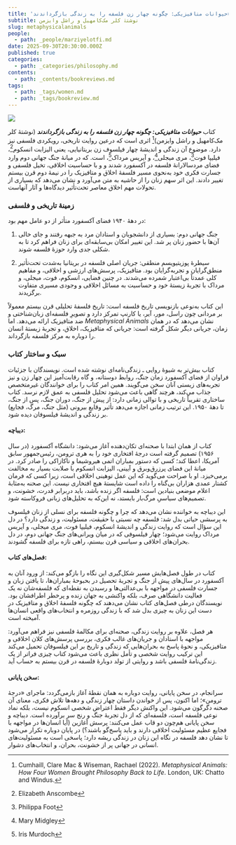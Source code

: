 ```yaml
---
title: 'معرفی کتاب «حیوانات متافیزیکی: چگونه چهار زن فلسفه را به زندگی بازگرداندند» '
subtitle: نوشتۀ کلر مک‌کامهیل و راشل وایزمن
slug: metaphysicalanimals
people:
  - path: _people/marziyelotfi.md
date: 2025-09-30T20:30:00.000Z
published: true
categories:
  - path: _categories/philosophy.md
contents:
  - path: _contents/bookreviews.md
tags:
  - path: _tags/women.md
  - path: _tags/bookreview.md
---
```



![](https://assets.tina.io/b6b0cb5c-4b1b-43f4-9bea-8d6867c09320/magazine/photo_2025-10-01_19-57-25.jpg)

کتاب **_حیوانات متافیزیکی: چگونه چهار زن فلسفه را به زندگی بازگرداندند_** (نوشتۀ کلر مک‌کامهیل و راشل وایزمن)[^1] اثری است که درعین روایت تاریخی، رویکردی فلسفی نیز دارد. موضوع آن زندگی و اندیشۀ چهار فیلسوف زن بریتانیایی، یعنی الیزابت انسکوم[^2]، فیلیپا فوت[^3]، مری میجلی[^4]، و آیریس مرداک[^5]، است. که در میانۀ جنگ جهانی دوم وارد فضای مردسالارانۀ فلسفه در آکسفورد شدند و و با حساسیت اخلاقی، تخیل فلسفی و جسارت فکری خود به‌نحوی مسیر فلسفۀ اخلاق و متافیزیک را در نیمۀ دوم قرن بیستم تغییر دادند. این اثر سهم زنان را از حاشیه به متن می‌آورد و نشان می‌دهد که بسیاری از تحولات مهم اخلاق معاصر تحت‌تأثیر دیدگاه‌ها و آثار آنهاست.

[^1]: Cumhaill, Clare Mac & Wiseman, Rachael (2022). *Metaphysical Animals: How Four Women Brought Philosophy Back to Life*. London, UK: Chatto and Windus.
[^2]: Elizabeth Anscombe
[^3]: Philippa Foot
[^4]: Mary Midgley
[^5]: Iris Murdoch

### زمینۀ تاریخی و فلسفی

در دهۀ ۱۹۴۰ فضای آکسفورد متأثر از دو عامل مهم بود:

1. جنگ جهانی دوم: بسیاری از دانشجویان و استادان مرد به جبهه رفتند و جای خالی آن‌ها با حضور زنان پر شد. این تغییر امکان
بی‌سابقه‌ای برای زنان فراهم کرد تا به شکلی جدی وارد حوزۀ فلسفه شوند.

2. سیطرۀ پوزیتیویسم منطقی: جریان اصلی فلسفه در بریتانیا به‌شدت تحت‌تأثیر منطق‌گرایان و تجربه‌گرایان بود. متافیزیک، پرسش‌های ارزشی و اخلاقی، و مفاهیم کلی عمدتاً بی‌اعتبار شمرده می‌شدند. در چنین فضایی، انسکوم، فوت، میجلی، و مرداک با تجربۀ زیستۀ خود و حساسیت به مسائل اخلاقی و وجودی مسیری متفاوت برگزیدند.

این کتاب به‌نوعی بازنویسی تاریخ فلسفه است: تاریخ فلسفۀ تحلیلی قرن بیستم معمولاً بر مردانی چون راسل، مور، آیر، یا کارنپ تمرکز دارد و تصویرِ فلسفه‌ای زبان‌شناختی و ضد متافیزیک ارائه می‌دهد. اما _Metaphysical Animals_ نشان می‌دهد که در همان زمان، جریانی دیگر شکل ‌گرفته است: جریانی که متافیزیک، اخلاق، و تجربۀ زیستۀ انسان را دوباره به مرکز فلسفه بازگرداند.

### سبک و ساختار کتاب

کتاب بیش‌تر به شیوۀ روایی ـ زندگی‌نامه‌ای نوشته شده است. نویسندگان با جزئیات فراوان از فضای آکسفورد زمان جنگ، روابط دوستانه، و گاه رقابت‌آمیز این چهار زن و نیز تجربه‌های زیستی آنان سخن می‌گویند. همین امر کتاب را برای خوانندگان غیرمتخصص جذاب می‌کند، هرچند گاهی باعث می‌شود تحلیل فلسفی به عمق لازم نرسد. کتاب ساختاری تقریباً تاریخی و با توالی زمانی دارد: از پیش از ‌جنگ، دوران جنگ، پس از جنگ، تا دهۀ ۱۹۵۰. این ترتیب زمانی اجازه می‌دهد تأثیر وقایع بیرونی (مثل جنگ، مرگ، فجایع) بر زندگی و اندیشۀ فیلسوفان دیده شود. 

#### دیباچه: 
کتاب از همان ابتدا با صحنه‌ای تکان‌دهنده آغاز می‌شود: دانشگاه آکسفورد (در سال ۱۹۵۶) تصمیم گرفته است درجۀ افتخاری خود را به هری ترومن، رئیس‌جمهور سابق آمریکا، اعطا کند؛ کسی که دستور بمباران اتمی هیروشیما و ناکازاکی را صادر کرد. در میانۀ این فضای پرزرق‌وبرق و آیینی، الیزابت انسکوم با صلابت بسیار به مخالفت برمی‌خیزد. او با صراحت می‌گوید که این عمل توهینی اخلاقی است، زیرا کسی که فرمان کشتار عمدی هزاران بی‌گناه را داده است شایستۀ هیچ افتخاری نیست. این صحنه به‌مثابۀ اعلام موضعی بنیادین است: فلسفه اگر زنده باشد، باید دربرابر قدرت، خشونت، و تصمیم‌های سیاسیِ مرگ‌بار بایستد، نه این‌که به تحلیل‌های زبانی فروکاسته شود. 

این دیباچه به خواننده نشان می‌دهد که چرا و چگونه فلسفه برای نسلی از زنان فیلسوف به پرسشی حیاتی بدل شد: فلسفه چه نسبتی با حقیقت، مسئولیت، و زندگی دارد؟ در دل این سؤال است که روایت زندگی و اندیشۀ انسکوم، فیلیپا فوت، مری میجلی، و آیریس مرداک روایت می‌شود؛ چهار فیلسوفی که در میان ویرانی‌های جنگ جهانی دوم، در دل بحران‌های اخلاقی و سیاسی قرن بیستم، راهی تازه برای فلسفه گشودند.

#### فصل‌های کتاب:
کتاب در طول فصل‌هایش مسیر شکل‌گیری این نگاه را بازگو می‌کند: از ورود آنان به آکسفورد در سال‌های پیش از جنگ و تجربۀ تحصیل در بحبوحۀ بمباران‌ها، تا یافتن زبان و جسارت فلسفی در مواجهه با بی‌عدالتی‌ها و رسیدن به نقطه‌ای که فلسفه‌شان نه یک فعالیت دانشگاهی صرف، بلکه واکنشی به جهان زنده و پرخطر اطرافشان بود. نویسندگان درطی فصل‌های کتاب نشان می‌دهند که چگونه فلسفۀ اخلاق و متافیزیک در دست این زنان به چیزی بدل شد که با زندگی روزمره و انتخاب‌های واقعی انسان‌ها آمیخته است.

هر فصل، علاوه بر روایت زندگی، صحنه‌ای برای مکالمۀ فلسفی نیز فراهم می‌آورد: مواجهه با استادان و جریان‌های غالب فکری، بررسی پرسش‌های کلان اخلاقی و متافیزیکی، و نحوۀ پاسخ به بحران‌هایی که زندگی و تاریخ بر این فیلسوفان تحمیل می‌کند این ترکیب روایت شخصی و تأمل نظری باعث می‌شود کتاب چیزی فراتر از یک زندگی‌نامۀ فلسفی باشد و روایتی از تولد دوبارۀ فلسفه در قرن بیستم به حساب آید.

#### سخن پایانی: 
سرانجام، در سخن پایانی، روایت دوباره به همان نقطۀ آغاز بازمی‌گردد: ماجرای «درجۀ ترومن»؛ اما اکنون، پس از خواندن داستان چهار زندگی و دهه‌ها تلاش فکری، معنای آن صحنه دگرگون می‌شود. این واکنش دیگر فقط اعتراض شخصی انسکوم نیست، بلکه نماد نوعی فلسفه است، فلسفه‌ای که از دل تجربۀ جنگ و رنج سر برآورده است. دیباچه و سخن پایانی هم‌چون دو قاب عمل می‌کنند: پرسش آغازین (آیا انسان‌ها در مواجهه با فجایع عظیم مسئولیت اخلاقی دارند و باید پاسخ‌گو باشند؟) در پایان دوباره تکرار می‌شود تا نشان دهد فلسفه در نگاه این زنان در زندگی ریشه دارد؛ پاسخی است به مسئولیت‌های انسانی در جهانی پر از خشونت، بحران، و انتخاب‌های دشوار.

